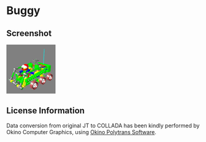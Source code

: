 # Buggy

## Screenshot

![screenshot](screenshot/screenshot.png)

## License Information

Data conversion from original JT to COLLADA has been kindly performed by Okino Computer Graphics, using [Okino Polytrans Software](http://www.okino.com/conv/conv.htm).
